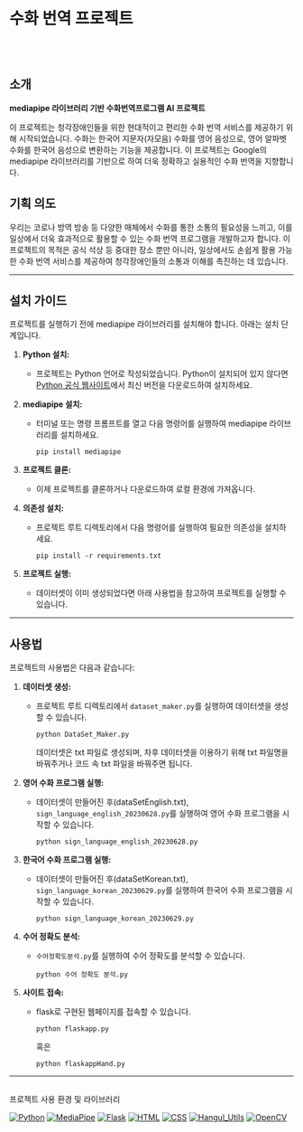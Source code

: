# 수화 번역 프로젝트

<br>
<br>

## 소개

**mediapipe 라이브러리 기반 수화번역프로그램 AI 프로젝트**

이 프로젝트는 청각장애인들을 위한 현대적이고 편리한 수화 번역 서비스를 제공하기 위해 시작되었습니다. 수화는 한국어 지문자(자모음) 수화를 영어 음성으로, 영어 알파벳 수화를 한국어 음성으로 변환하는 기능을 제공합니다. 이 프로젝트는 Google의 mediapipe 라이브러리를 기반으로 하여 더욱 정확하고 실용적인 수화 번역을 지향합니다.


## 기획 의도

우리는 코로나 방역 방송 등 다양한 매체에서 수화를 통한 소통의 필요성을 느끼고, 이를 일상에서 더욱 효과적으로 활용할 수 있는 수화 번역 프로그램을 개발하고자 합니다. 이 프로젝트의 목적은 공식 석상 등 중대한 장소 뿐만 아니라, 일상에서도 손쉽게 활용 가능한 수화 번역 서비스를 제공하여 청각장애인들의 소통과 이해를 촉진하는 데 있습니다.

---

## 설치 가이드

프로젝트를 실행하기 전에 mediapipe 라이브러리를 설치해야 합니다. 아래는 설치 단계입니다.

1. **Python 설치:**
   - 프로젝트는 Python 언어로 작성되었습니다. Python이 설치되어 있지 않다면 [Python 공식 웹사이트](https://www.python.org/)에서 최신 버전을 다운로드하여 설치하세요.

2. **mediapipe 설치:**
   - 터미널 또는 명령 프롬프트를 열고 다음 명령어를 실행하여 mediapipe 라이브러리를 설치하세요.
     ```
     pip install mediapipe
     ```

3. **프로젝트 클론:**
   - 이제 프로젝트를 클론하거나 다운로드하여 로컬 환경에 가져옵니다.

4. **의존성 설치:**
   - 프로젝트 루트 디렉토리에서 다음 명령어를 실행하여 필요한 의존성을 설치하세요.
     ```
     pip install -r requirements.txt
     ```

5. **프로젝트 실행:**
   - 데이터셋이 이미 생성되었다면 아래 사용법을 참고하여 프로젝트를 실행할 수 있습니다.

---

## 사용법

프로젝트의 사용법은 다음과 같습니다:

1. **데이터셋 생성:**
   - 프로젝트 루트 디렉토리에서 `dataset_maker.py`를 실행하여 데이터셋을 생성할 수 있습니다.
     ```
     python DataSet_Maker.py
     ```
     데이터셋은 txt 파일로 생성되며, 차후 데이터셋을 이용하기 위해 txt 파일명을 바꿔주거나 코드 속 txt 파일을 바꿔주면 됩니다.

2. **영어 수화 프로그램 실행:**
   - 데이터셋이 만들어진 후(dataSetEnglish.txt), `sign_language_english_20230628.py`를 실행하여 영어 수화 프로그램을 시작할 수 있습니다.
     ```
     python sign_language_english_20230628.py
     ```

3. **한국어 수화 프로그램 실행:**
   - 데이터셋이 만들어진 후(dataSetKorean.txt), `sign_language_korean_20230629.py`를 실행하여 한국어 수화 프로그램을 시작할 수 있습니다.
     ```
     python sign_language_korean_20230629.py
     ```

4. **수어 정확도 분석:**
   - `수어정확도분석.py`를 실행하여 수어 정확도를 분석할 수 있습니다.
     ```
     python 수어 정확도 분석.py
     ```

5. **사이트 접속:**
   - flask로 구현된 웹페이지를 접속할 수 있습니다.
     ```
     python flaskapp.py
     ```
     혹은
     ``` 
     python flaskappHand.py
     ```
---

##


프로젝트 사용 환경 및 라이브러리

[![Python](https://img.shields.io/badge/Python-3.6%2B-blue)](https://www.python.org/)
[![MediaPipe](https://img.shields.io/badge/MediaPipe-0.8.3%2B-brightgreen)](https://google.github.io/mediapipe/)
[![Flask](https://img.shields.io/badge/Flask-2.0%2B-blue)](https://flask.palletsprojects.com/en/2.0.x/)
[![HTML](https://img.shields.io/badge/HTML-5-orange)](https://developer.mozilla.org/en-US/docs/Web/Guide/HTML/HTML5)
[![CSS](https://img.shields.io/badge/CSS-3-blueviolet)](https://developer.mozilla.org/en-US/docs/Web/CSS)
[![Hangul_Utils](https://img.shields.io/badge/Hangul_Utils-1.1-green)](https://pypi.org/project/hangul-utils/)
[![OpenCV](https://img.shields.io/badge/OpenCV-4.5%2B-yellow)](https://opencv.org/)


